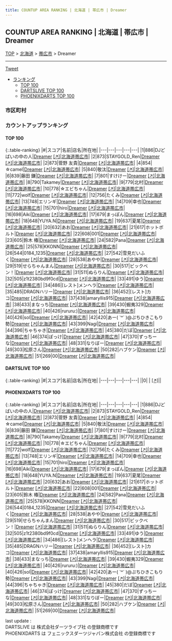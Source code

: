 ```yaml
---
title: COUNTUP AREA RANKING | 北海道 | 帯広市 | Dreamer
---
```

## COUNTUP AREA RANKING | 北海道 | 帯広市 | Dreamer

[TOP](/darts/rank/) > [北海道](/darts/rank/北海道/) > [帯広市](/darts/rank/北海道/帯広市/) > Dreamer

___

<a href="https://twitter.com/share?ref_src=twsrc%5Etfw" data-text="COUNTUP AREA RANKING | 北海道帯広市Dreamer" class="twitter-share-button" data-hashtags="DARTSLIVE,PHOENIXDARTS,darts,ダーツ" data-show-count="false">Tweet</a>

* [ランキング](#カウントアップランキング)
    * [TOP 100](#top-100)
    * [DARTSLIVE TOP 100](#dartslive-top-100)
    * [PHOENIXDARTS TOP 100](#phoenixdarts-top-100)

### 市区町村

<ul>

</ul>

### カウントアップランキング

#### TOP 100



{:.table-ranking}
|#|スコア|名前|店名|所在地|
|---|---|---|---|---|
|1|886|<span class="rank-name-pd">DJどばいの中の人</span>|<a href="/darts/rank/shops/72799.html">Dreamer</a> <a href="https://vs.phoenixdarts.com/jp/shop/shopDetailInfo/s_72799?s_seq=72799">[↗]</a>|<a href="/darts/rank/北海道/帯広市">北海道帯広市</a>|
|2|873|<span class="rank-name-pd">STAYGOLD_Ren</span>|<a href="/darts/rank/shops/72799.html">Dreamer</a> <a href="https://vs.phoenixdarts.com/jp/shop/shopDetailInfo/s_72799?s_seq=72799">[↗]</a>|<a href="/darts/rank/北海道/帯広市">北海道帯広市</a>|
|2|873|<span class="rank-name-pd"><span class="pro-icon-pd"></span>菅野 友貴</span>|<a href="/darts/rank/shops/72799.html">Dreamer</a> <a href="https://vs.phoenixdarts.com/jp/shop/shopDetailInfo/s_72799?s_seq=72799">[↗]</a>|<a href="/darts/rank/北海道/帯広市">北海道帯広市</a>|
|4|854|<span class="rank-name-pd">☆camel</span>|<a href="/darts/rank/shops/72799.html">Dreamer</a> <a href="https://vs.phoenixdarts.com/jp/shop/shopDetailInfo/s_72799?s_seq=72799">[↗]</a>|<a href="/darts/rank/北海道/帯広市">北海道帯広市</a>|
|5|840|<span class="rank-name-pd">敬汰</span>|<a href="/darts/rank/shops/72799.html">Dreamer</a> <a href="https://vs.phoenixdarts.com/jp/shop/shopDetailInfo/s_72799?s_seq=72799">[↗]</a>|<a href="/darts/rank/北海道/帯広市">北海道帯広市</a>|
|6|839|<span class="rank-name-pd"><span class="pro-icon-pd"></span>藤田 鎌</span>|<a href="/darts/rank/shops/72799.html">Dreamer</a> <a href="https://vs.phoenixdarts.com/jp/shop/shopDetailInfo/s_72799?s_seq=72799">[↗]</a>|<a href="/darts/rank/北海道/帯広市">北海道帯広市</a>|
|7|801|<span class="rank-name-pd">すけけー</span>|<a href="/darts/rank/shops/72799.html">Dreamer</a> <a href="https://vs.phoenixdarts.com/jp/shop/shopDetailInfo/s_72799?s_seq=72799">[↗]</a>|<a href="/darts/rank/北海道/帯広市">北海道帯広市</a>|
|8|790|<span class="rank-name-pd">Takamey</span>|<a href="/darts/rank/shops/72799.html">Dreamer</a> <a href="https://vs.phoenixdarts.com/jp/shop/shopDetailInfo/s_72799?s_seq=72799">[↗]</a>|<a href="/darts/rank/北海道/帯広市">北海道帯広市</a>|
|9|779|<span class="rank-name-pd">北村</span>|<a href="/darts/rank/shops/72799.html">Dreamer</a> <a href="https://vs.phoenixdarts.com/jp/shop/shopDetailInfo/s_72799?s_seq=72799">[↗]</a>|<a href="/darts/rank/北海道/帯広市">北海道帯広市</a>|
|10|778|<span class="rank-name-pd">☆エビちゃん</span>|<a href="/darts/rank/shops/72799.html">Dreamer</a> <a href="https://vs.phoenixdarts.com/jp/shop/shopDetailInfo/s_72799?s_seq=72799">[↗]</a>|<a href="/darts/rank/北海道/帯広市">北海道帯広市</a>|
|11|772|<span class="rank-name-pd">wolf</span>|<a href="/darts/rank/shops/72799.html">Dreamer</a> <a href="https://vs.phoenixdarts.com/jp/shop/shopDetailInfo/s_72799?s_seq=72799">[↗]</a>|<a href="/darts/rank/北海道/帯広市">北海道帯広市</a>|
|12|756|<span class="rank-name-pd">たくみ</span>|<a href="/darts/rank/shops/72799.html">Dreamer</a> <a href="https://vs.phoenixdarts.com/jp/shop/shopDetailInfo/s_72799?s_seq=72799">[↗]</a>|<a href="/darts/rank/北海道/帯広市">北海道帯広市</a>|
|13|748|<span class="rank-name-pd">エリンギ</span>|<a href="/darts/rank/shops/72799.html">Dreamer</a> <a href="https://vs.phoenixdarts.com/jp/shop/shopDetailInfo/s_72799?s_seq=72799">[↗]</a>|<a href="/darts/rank/北海道/帯広市">北海道帯広市</a>|
|14|709|<span class="rank-name-pd">幸也</span>|<a href="/darts/rank/shops/72799.html">Dreamer</a> <a href="https://vs.phoenixdarts.com/jp/shop/shopDetailInfo/s_72799?s_seq=72799">[↗]</a>|<a href="/darts/rank/北海道/帯広市">北海道帯広市</a>|
|15|701|<span class="rank-name-pd">hiro</span>|<a href="/darts/rank/shops/72799.html">Dreamer</a> <a href="https://vs.phoenixdarts.com/jp/shop/shopDetailInfo/s_72799?s_seq=72799">[↗]</a>|<a href="/darts/rank/北海道/帯広市">北海道帯広市</a>|
|16|698|<span class="rank-name-pd">Aiki</span>|<a href="/darts/rank/shops/72799.html">Dreamer</a> <a href="https://vs.phoenixdarts.com/jp/shop/shopDetailInfo/s_72799?s_seq=72799">[↗]</a>|<a href="/darts/rank/北海道/帯広市">北海道帯広市</a>|
|17|679|<span class="rank-name-pd">まっぽん</span>|<a href="/darts/rank/shops/72799.html">Dreamer</a> <a href="https://vs.phoenixdarts.com/jp/shop/shopDetailInfo/s_72799?s_seq=72799">[↗]</a>|<a href="/darts/rank/北海道/帯広市">北海道帯広市</a>|
|18|648|<span class="rank-name-pd">YUYA.N</span>|<a href="/darts/rank/shops/72799.html">Dreamer</a> <a href="https://vs.phoenixdarts.com/jp/shop/shopDetailInfo/s_72799?s_seq=72799">[↗]</a>|<a href="/darts/rank/北海道/帯広市">北海道帯広市</a>|
|19|637|<span class="rank-name-pd">夏尾</span>|<a href="/darts/rank/shops/72799.html">Dreamer</a> <a href="https://vs.phoenixdarts.com/jp/shop/shopDetailInfo/s_72799?s_seq=72799">[↗]</a>|<a href="/darts/rank/北海道/帯広市">北海道帯広市</a>|
|20|632|<span class="rank-name-pd">あお</span>|<a href="/darts/rank/shops/72799.html">Dreamer</a> <a href="https://vs.phoenixdarts.com/jp/shop/shopDetailInfo/s_72799?s_seq=72799">[↗]</a>|<a href="/darts/rank/北海道/帯広市">北海道帯広市</a>|
|21|617|<span class="rank-name-pd">ホットボルト</span>|<a href="/darts/rank/shops/72799.html">Dreamer</a> <a href="https://vs.phoenixdarts.com/jp/shop/shopDetailInfo/s_72799?s_seq=72799">[↗]</a>|<a href="/darts/rank/北海道/帯広市">北海道帯広市</a>|
|22|608|<span class="rank-name-pd">001</span>|<a href="/darts/rank/shops/72799.html">Dreamer</a> <a href="https://vs.phoenixdarts.com/jp/shop/shopDetailInfo/s_72799?s_seq=72799">[↗]</a>|<a href="/darts/rank/北海道/帯広市">北海道帯広市</a>|
|23|605|<span class="rank-name-pd">鈴木 椿</span>|<a href="/darts/rank/shops/72799.html">Dreamer</a> <a href="https://vs.phoenixdarts.com/jp/shop/shopDetailInfo/s_72799?s_seq=72799">[↗]</a>|<a href="/darts/rank/北海道/帯広市">北海道帯広市</a>|
|24|582|<span class="rank-name-pd">Pana</span>|<a href="/darts/rank/shops/72799.html">Dreamer</a> <a href="https://vs.phoenixdarts.com/jp/shop/shopDetailInfo/s_72799?s_seq=72799">[↗]</a>|<a href="/darts/rank/北海道/帯広市">北海道帯広市</a>|
|25|578|<span class="rank-name-pd">KKONN</span>|<a href="/darts/rank/shops/72799.html">Dreamer</a> <a href="https://vs.phoenixdarts.com/jp/shop/shopDetailInfo/s_72799?s_seq=72799">[↗]</a>|<a href="/darts/rank/北海道/帯広市">北海道帯広市</a>|
|26|544|<span class="rank-name-pd">0184_1235</span>|<a href="/darts/rank/shops/72799.html">Dreamer</a> <a href="https://vs.phoenixdarts.com/jp/shop/shopDetailInfo/s_72799?s_seq=72799">[↗]</a>|<a href="/darts/rank/北海道/帯広市">北海道帯広市</a>|
|27|542|<span class="rank-name-pd">雪見だいふく</span>|<a href="/darts/rank/shops/72799.html">Dreamer</a> <a href="https://vs.phoenixdarts.com/jp/shop/shopDetailInfo/s_72799?s_seq=72799">[↗]</a>|<a href="/darts/rank/北海道/帯広市">北海道帯広市</a>|
|28|538|<span class="rank-name-pd">あやや</span>|<a href="/darts/rank/shops/72799.html">Dreamer</a> <a href="https://vs.phoenixdarts.com/jp/shop/shopDetailInfo/s_72799?s_seq=72799">[↗]</a>|<a href="/darts/rank/北海道/帯広市">北海道帯広市</a>|
|29|519|<span class="rank-name-pd">せらちゃんまん</span>|<a href="/darts/rank/shops/72799.html">Dreamer</a> <a href="https://vs.phoenixdarts.com/jp/shop/shopDetailInfo/s_72799?s_seq=72799">[↗]</a>|<a href="/darts/rank/北海道/帯広市">北海道帯広市</a>|
|30|517|<span class="rank-name-pd">ビックベン！</span>|<a href="/darts/rank/shops/72799.html">Dreamer</a> <a href="https://vs.phoenixdarts.com/jp/shop/shopDetailInfo/s_72799?s_seq=72799">[↗]</a>|<a href="/darts/rank/北海道/帯広市">北海道帯広市</a>|
|31|511|<span class="rank-name-pd">ぬらりん</span>|<a href="/darts/rank/shops/72799.html">Dreamer</a> <a href="https://vs.phoenixdarts.com/jp/shop/shopDetailInfo/s_72799?s_seq=72799">[↗]</a>|<a href="/darts/rank/北海道/帯広市">北海道帯広市</a>|
|32|505|<span class="rank-name-pd">z1t2380bd9f0cd</span>|<a href="/darts/rank/shops/72799.html">Dreamer</a> <a href="https://vs.phoenixdarts.com/jp/shop/shopDetailInfo/s_72799?s_seq=72799">[↗]</a>|<a href="/darts/rank/北海道/帯広市">北海道帯広市</a>|
|33|491|<span class="rank-name-pd">ゆう</span>|<a href="/darts/rank/shops/72799.html">Dreamer</a> <a href="https://vs.phoenixdarts.com/jp/shop/shopDetailInfo/s_72799?s_seq=72799">[↗]</a>|<a href="/darts/rank/北海道/帯広市">北海道帯広市</a>|
|34|486|<span class="rank-name-pd">[レスト]メンヘラ</span>|<a href="/darts/rank/shops/72799.html">Dreamer</a> <a href="https://vs.phoenixdarts.com/jp/shop/shopDetailInfo/s_72799?s_seq=72799">[↗]</a>|<a href="/darts/rank/北海道/帯広市">北海道帯広市</a>|
|35|485|<span class="rank-name-pd">DRAGNハリー</span>|<a href="/darts/rank/shops/72799.html">Dreamer</a> <a href="https://vs.phoenixdarts.com/jp/shop/shopDetailInfo/s_72799?s_seq=72799">[↗]</a>|<a href="/darts/rank/北海道/帯広市">北海道帯広市</a>|
|36|452|<span class="rank-name-pd">[レスト]カコ</span>|<a href="/darts/rank/shops/72799.html">Dreamer</a> <a href="https://vs.phoenixdarts.com/jp/shop/shopDetailInfo/s_72799?s_seq=72799">[↗]</a>|<a href="/darts/rank/北海道/帯広市">北海道帯広市</a>|
|37|438|<span class="rank-name-pd">amaryllis915</span>|<a href="/darts/rank/shops/72799.html">Dreamer</a> <a href="https://vs.phoenixdarts.com/jp/shop/shopDetailInfo/s_72799?s_seq=72799">[↗]</a>|<a href="/darts/rank/北海道/帯広市">北海道帯広市</a>|
|38|433|<span class="rank-name-pd">まなっち</span>|<a href="/darts/rank/shops/72799.html">Dreamer</a> <a href="https://vs.phoenixdarts.com/jp/shop/shopDetailInfo/s_72799?s_seq=72799">[↗]</a>|<a href="/darts/rank/北海道/帯広市">北海道帯広市</a>|
|39|430|<span class="rank-name-pd">蝦夷329</span>|<a href="/darts/rank/shops/72799.html">Dreamer</a> <a href="https://vs.phoenixdarts.com/jp/shop/shopDetailInfo/s_72799?s_seq=72799">[↗]</a>|<a href="/darts/rank/北海道/帯広市">北海道帯広市</a>|
|40|426|<span class="rank-name-pd">rururu:)</span>|<a href="/darts/rank/shops/72799.html">Dreamer</a> <a href="https://vs.phoenixdarts.com/jp/shop/shopDetailInfo/s_72799?s_seq=72799">[↗]</a>|<a href="/darts/rank/北海道/帯広市">北海道帯広市</a>|
|40|426|<span class="rank-name-pd">sol</span>|<a href="/darts/rank/shops/72799.html">Dreamer</a> <a href="https://vs.phoenixdarts.com/jp/shop/shopDetailInfo/s_72799?s_seq=72799">[↗]</a>|<a href="/darts/rank/北海道/帯広市">北海道帯広市</a>|
|42|420|<span class="rank-name-pd">あー( ˙꒳˙ )@ぷちひきこもり勢</span>|<a href="/darts/rank/shops/72799.html">Dreamer</a> <a href="https://vs.phoenixdarts.com/jp/shop/shopDetailInfo/s_72799?s_seq=72799">[↗]</a>|<a href="/darts/rank/北海道/帯広市">北海道帯広市</a>|
|43|399|<span class="rank-name-pd">Nagi</span>|<a href="/darts/rank/shops/72799.html">Dreamer</a> <a href="https://vs.phoenixdarts.com/jp/shop/shopDetailInfo/s_72799?s_seq=72799">[↗]</a>|<a href="/darts/rank/北海道/帯広市">北海道帯広市</a>|
|44|396|<span class="rank-name-pd">ちゃちゃき</span>|<a href="/darts/rank/shops/72799.html">Dreamer</a> <a href="https://vs.phoenixdarts.com/jp/shop/shopDetailInfo/s_72799?s_seq=72799">[↗]</a>|<a href="/darts/rank/北海道/帯広市">北海道帯広市</a>|
|45|380|<span class="rank-name-pd">だぼ</span>|<a href="/darts/rank/shops/72799.html">Dreamer</a> <a href="https://vs.phoenixdarts.com/jp/shop/shopDetailInfo/s_72799?s_seq=72799">[↗]</a>|<a href="/darts/rank/北海道/帯広市">北海道帯広市</a>|
|46|374|<span class="rank-name-pd">ぽっけ</span>|<a href="/darts/rank/shops/72799.html">Dreamer</a> <a href="https://vs.phoenixdarts.com/jp/shop/shopDetailInfo/s_72799?s_seq=72799">[↗]</a>|<a href="/darts/rank/北海道/帯広市">北海道帯広市</a>|
|47|370|<span class="rank-name-pd">ずっちーな</span>|<a href="/darts/rank/shops/72799.html">Dreamer</a> <a href="https://vs.phoenixdarts.com/jp/shop/shopDetailInfo/s_72799?s_seq=72799">[↗]</a>|<a href="/darts/rank/北海道/帯広市">北海道帯広市</a>|
|48|331|<span class="rank-name-pd">なりぼー</span>|<a href="/darts/rank/shops/72799.html">Dreamer</a> <a href="https://vs.phoenixdarts.com/jp/shop/shopDetailInfo/s_72799?s_seq=72799">[↗]</a>|<a href="/darts/rank/北海道/帯広市">北海道帯広市</a>|
|49|303|<span class="rank-name-pd">松原さん</span>|<a href="/darts/rank/shops/72799.html">Dreamer</a> <a href="https://vs.phoenixdarts.com/jp/shop/shopDetailInfo/s_72799?s_seq=72799">[↗]</a>|<a href="/darts/rank/北海道/帯広市">北海道帯広市</a>|
|50|282|<span class="rank-name-pd">ハブケン</span>|<a href="/darts/rank/shops/72799.html">Dreamer</a> <a href="https://vs.phoenixdarts.com/jp/shop/shopDetailInfo/s_72799?s_seq=72799">[↗]</a>|<a href="/darts/rank/北海道/帯広市">北海道帯広市</a>|
|51|269|<span class="rank-name-pd">00</span>|<a href="/darts/rank/shops/72799.html">Dreamer</a> <a href="https://vs.phoenixdarts.com/jp/shop/shopDetailInfo/s_72799?s_seq=72799">[↗]</a>|<a href="/darts/rank/北海道/帯広市">北海道帯広市</a>|


#### DARTSLIVE TOP 100



{:.table-ranking}
|#|スコア|名前|店名|所在地|
|---|---|---|---|---|
||0|<span class="rank-name-dl"> </span>|<a href="/darts/rank/shops/.html"></a> <a href="">[↗]</a>|<a href="/darts/rank//"></a>|


#### PHOENIXDARTS TOP 100



{:.table-ranking}
|#|スコア|名前|店名|所在地|
|---|---|---|---|---|
|1|886|<span class="rank-name-pd">DJどばいの中の人</span>|<a href="/darts/rank/shops/72799.html">Dreamer</a> <a href="https://vs.phoenixdarts.com/jp/shop/shopDetailInfo/s_72799?s_seq=72799">[↗]</a>|<a href="/darts/rank/北海道/帯広市">北海道帯広市</a>|
|2|873|<span class="rank-name-pd">STAYGOLD_Ren</span>|<a href="/darts/rank/shops/72799.html">Dreamer</a> <a href="https://vs.phoenixdarts.com/jp/shop/shopDetailInfo/s_72799?s_seq=72799">[↗]</a>|<a href="/darts/rank/北海道/帯広市">北海道帯広市</a>|
|2|873|<span class="rank-name-pd"><span class="pro-icon-pd"></span>菅野 友貴</span>|<a href="/darts/rank/shops/72799.html">Dreamer</a> <a href="https://vs.phoenixdarts.com/jp/shop/shopDetailInfo/s_72799?s_seq=72799">[↗]</a>|<a href="/darts/rank/北海道/帯広市">北海道帯広市</a>|
|4|854|<span class="rank-name-pd">☆camel</span>|<a href="/darts/rank/shops/72799.html">Dreamer</a> <a href="https://vs.phoenixdarts.com/jp/shop/shopDetailInfo/s_72799?s_seq=72799">[↗]</a>|<a href="/darts/rank/北海道/帯広市">北海道帯広市</a>|
|5|840|<span class="rank-name-pd">敬汰</span>|<a href="/darts/rank/shops/72799.html">Dreamer</a> <a href="https://vs.phoenixdarts.com/jp/shop/shopDetailInfo/s_72799?s_seq=72799">[↗]</a>|<a href="/darts/rank/北海道/帯広市">北海道帯広市</a>|
|6|839|<span class="rank-name-pd"><span class="pro-icon-pd"></span>藤田 鎌</span>|<a href="/darts/rank/shops/72799.html">Dreamer</a> <a href="https://vs.phoenixdarts.com/jp/shop/shopDetailInfo/s_72799?s_seq=72799">[↗]</a>|<a href="/darts/rank/北海道/帯広市">北海道帯広市</a>|
|7|801|<span class="rank-name-pd">すけけー</span>|<a href="/darts/rank/shops/72799.html">Dreamer</a> <a href="https://vs.phoenixdarts.com/jp/shop/shopDetailInfo/s_72799?s_seq=72799">[↗]</a>|<a href="/darts/rank/北海道/帯広市">北海道帯広市</a>|
|8|790|<span class="rank-name-pd">Takamey</span>|<a href="/darts/rank/shops/72799.html">Dreamer</a> <a href="https://vs.phoenixdarts.com/jp/shop/shopDetailInfo/s_72799?s_seq=72799">[↗]</a>|<a href="/darts/rank/北海道/帯広市">北海道帯広市</a>|
|9|779|<span class="rank-name-pd">北村</span>|<a href="/darts/rank/shops/72799.html">Dreamer</a> <a href="https://vs.phoenixdarts.com/jp/shop/shopDetailInfo/s_72799?s_seq=72799">[↗]</a>|<a href="/darts/rank/北海道/帯広市">北海道帯広市</a>|
|10|778|<span class="rank-name-pd">☆エビちゃん</span>|<a href="/darts/rank/shops/72799.html">Dreamer</a> <a href="https://vs.phoenixdarts.com/jp/shop/shopDetailInfo/s_72799?s_seq=72799">[↗]</a>|<a href="/darts/rank/北海道/帯広市">北海道帯広市</a>|
|11|772|<span class="rank-name-pd">wolf</span>|<a href="/darts/rank/shops/72799.html">Dreamer</a> <a href="https://vs.phoenixdarts.com/jp/shop/shopDetailInfo/s_72799?s_seq=72799">[↗]</a>|<a href="/darts/rank/北海道/帯広市">北海道帯広市</a>|
|12|756|<span class="rank-name-pd">たくみ</span>|<a href="/darts/rank/shops/72799.html">Dreamer</a> <a href="https://vs.phoenixdarts.com/jp/shop/shopDetailInfo/s_72799?s_seq=72799">[↗]</a>|<a href="/darts/rank/北海道/帯広市">北海道帯広市</a>|
|13|748|<span class="rank-name-pd">エリンギ</span>|<a href="/darts/rank/shops/72799.html">Dreamer</a> <a href="https://vs.phoenixdarts.com/jp/shop/shopDetailInfo/s_72799?s_seq=72799">[↗]</a>|<a href="/darts/rank/北海道/帯広市">北海道帯広市</a>|
|14|709|<span class="rank-name-pd">幸也</span>|<a href="/darts/rank/shops/72799.html">Dreamer</a> <a href="https://vs.phoenixdarts.com/jp/shop/shopDetailInfo/s_72799?s_seq=72799">[↗]</a>|<a href="/darts/rank/北海道/帯広市">北海道帯広市</a>|
|15|701|<span class="rank-name-pd">hiro</span>|<a href="/darts/rank/shops/72799.html">Dreamer</a> <a href="https://vs.phoenixdarts.com/jp/shop/shopDetailInfo/s_72799?s_seq=72799">[↗]</a>|<a href="/darts/rank/北海道/帯広市">北海道帯広市</a>|
|16|698|<span class="rank-name-pd">Aiki</span>|<a href="/darts/rank/shops/72799.html">Dreamer</a> <a href="https://vs.phoenixdarts.com/jp/shop/shopDetailInfo/s_72799?s_seq=72799">[↗]</a>|<a href="/darts/rank/北海道/帯広市">北海道帯広市</a>|
|17|679|<span class="rank-name-pd">まっぽん</span>|<a href="/darts/rank/shops/72799.html">Dreamer</a> <a href="https://vs.phoenixdarts.com/jp/shop/shopDetailInfo/s_72799?s_seq=72799">[↗]</a>|<a href="/darts/rank/北海道/帯広市">北海道帯広市</a>|
|18|648|<span class="rank-name-pd">YUYA.N</span>|<a href="/darts/rank/shops/72799.html">Dreamer</a> <a href="https://vs.phoenixdarts.com/jp/shop/shopDetailInfo/s_72799?s_seq=72799">[↗]</a>|<a href="/darts/rank/北海道/帯広市">北海道帯広市</a>|
|19|637|<span class="rank-name-pd">夏尾</span>|<a href="/darts/rank/shops/72799.html">Dreamer</a> <a href="https://vs.phoenixdarts.com/jp/shop/shopDetailInfo/s_72799?s_seq=72799">[↗]</a>|<a href="/darts/rank/北海道/帯広市">北海道帯広市</a>|
|20|632|<span class="rank-name-pd">あお</span>|<a href="/darts/rank/shops/72799.html">Dreamer</a> <a href="https://vs.phoenixdarts.com/jp/shop/shopDetailInfo/s_72799?s_seq=72799">[↗]</a>|<a href="/darts/rank/北海道/帯広市">北海道帯広市</a>|
|21|617|<span class="rank-name-pd">ホットボルト</span>|<a href="/darts/rank/shops/72799.html">Dreamer</a> <a href="https://vs.phoenixdarts.com/jp/shop/shopDetailInfo/s_72799?s_seq=72799">[↗]</a>|<a href="/darts/rank/北海道/帯広市">北海道帯広市</a>|
|22|608|<span class="rank-name-pd">001</span>|<a href="/darts/rank/shops/72799.html">Dreamer</a> <a href="https://vs.phoenixdarts.com/jp/shop/shopDetailInfo/s_72799?s_seq=72799">[↗]</a>|<a href="/darts/rank/北海道/帯広市">北海道帯広市</a>|
|23|605|<span class="rank-name-pd">鈴木 椿</span>|<a href="/darts/rank/shops/72799.html">Dreamer</a> <a href="https://vs.phoenixdarts.com/jp/shop/shopDetailInfo/s_72799?s_seq=72799">[↗]</a>|<a href="/darts/rank/北海道/帯広市">北海道帯広市</a>|
|24|582|<span class="rank-name-pd">Pana</span>|<a href="/darts/rank/shops/72799.html">Dreamer</a> <a href="https://vs.phoenixdarts.com/jp/shop/shopDetailInfo/s_72799?s_seq=72799">[↗]</a>|<a href="/darts/rank/北海道/帯広市">北海道帯広市</a>|
|25|578|<span class="rank-name-pd">KKONN</span>|<a href="/darts/rank/shops/72799.html">Dreamer</a> <a href="https://vs.phoenixdarts.com/jp/shop/shopDetailInfo/s_72799?s_seq=72799">[↗]</a>|<a href="/darts/rank/北海道/帯広市">北海道帯広市</a>|
|26|544|<span class="rank-name-pd">0184_1235</span>|<a href="/darts/rank/shops/72799.html">Dreamer</a> <a href="https://vs.phoenixdarts.com/jp/shop/shopDetailInfo/s_72799?s_seq=72799">[↗]</a>|<a href="/darts/rank/北海道/帯広市">北海道帯広市</a>|
|27|542|<span class="rank-name-pd">雪見だいふく</span>|<a href="/darts/rank/shops/72799.html">Dreamer</a> <a href="https://vs.phoenixdarts.com/jp/shop/shopDetailInfo/s_72799?s_seq=72799">[↗]</a>|<a href="/darts/rank/北海道/帯広市">北海道帯広市</a>|
|28|538|<span class="rank-name-pd">あやや</span>|<a href="/darts/rank/shops/72799.html">Dreamer</a> <a href="https://vs.phoenixdarts.com/jp/shop/shopDetailInfo/s_72799?s_seq=72799">[↗]</a>|<a href="/darts/rank/北海道/帯広市">北海道帯広市</a>|
|29|519|<span class="rank-name-pd">せらちゃんまん</span>|<a href="/darts/rank/shops/72799.html">Dreamer</a> <a href="https://vs.phoenixdarts.com/jp/shop/shopDetailInfo/s_72799?s_seq=72799">[↗]</a>|<a href="/darts/rank/北海道/帯広市">北海道帯広市</a>|
|30|517|<span class="rank-name-pd">ビックベン！</span>|<a href="/darts/rank/shops/72799.html">Dreamer</a> <a href="https://vs.phoenixdarts.com/jp/shop/shopDetailInfo/s_72799?s_seq=72799">[↗]</a>|<a href="/darts/rank/北海道/帯広市">北海道帯広市</a>|
|31|511|<span class="rank-name-pd">ぬらりん</span>|<a href="/darts/rank/shops/72799.html">Dreamer</a> <a href="https://vs.phoenixdarts.com/jp/shop/shopDetailInfo/s_72799?s_seq=72799">[↗]</a>|<a href="/darts/rank/北海道/帯広市">北海道帯広市</a>|
|32|505|<span class="rank-name-pd">z1t2380bd9f0cd</span>|<a href="/darts/rank/shops/72799.html">Dreamer</a> <a href="https://vs.phoenixdarts.com/jp/shop/shopDetailInfo/s_72799?s_seq=72799">[↗]</a>|<a href="/darts/rank/北海道/帯広市">北海道帯広市</a>|
|33|491|<span class="rank-name-pd">ゆう</span>|<a href="/darts/rank/shops/72799.html">Dreamer</a> <a href="https://vs.phoenixdarts.com/jp/shop/shopDetailInfo/s_72799?s_seq=72799">[↗]</a>|<a href="/darts/rank/北海道/帯広市">北海道帯広市</a>|
|34|486|<span class="rank-name-pd">[レスト]メンヘラ</span>|<a href="/darts/rank/shops/72799.html">Dreamer</a> <a href="https://vs.phoenixdarts.com/jp/shop/shopDetailInfo/s_72799?s_seq=72799">[↗]</a>|<a href="/darts/rank/北海道/帯広市">北海道帯広市</a>|
|35|485|<span class="rank-name-pd">DRAGNハリー</span>|<a href="/darts/rank/shops/72799.html">Dreamer</a> <a href="https://vs.phoenixdarts.com/jp/shop/shopDetailInfo/s_72799?s_seq=72799">[↗]</a>|<a href="/darts/rank/北海道/帯広市">北海道帯広市</a>|
|36|452|<span class="rank-name-pd">[レスト]カコ</span>|<a href="/darts/rank/shops/72799.html">Dreamer</a> <a href="https://vs.phoenixdarts.com/jp/shop/shopDetailInfo/s_72799?s_seq=72799">[↗]</a>|<a href="/darts/rank/北海道/帯広市">北海道帯広市</a>|
|37|438|<span class="rank-name-pd">amaryllis915</span>|<a href="/darts/rank/shops/72799.html">Dreamer</a> <a href="https://vs.phoenixdarts.com/jp/shop/shopDetailInfo/s_72799?s_seq=72799">[↗]</a>|<a href="/darts/rank/北海道/帯広市">北海道帯広市</a>|
|38|433|<span class="rank-name-pd">まなっち</span>|<a href="/darts/rank/shops/72799.html">Dreamer</a> <a href="https://vs.phoenixdarts.com/jp/shop/shopDetailInfo/s_72799?s_seq=72799">[↗]</a>|<a href="/darts/rank/北海道/帯広市">北海道帯広市</a>|
|39|430|<span class="rank-name-pd">蝦夷329</span>|<a href="/darts/rank/shops/72799.html">Dreamer</a> <a href="https://vs.phoenixdarts.com/jp/shop/shopDetailInfo/s_72799?s_seq=72799">[↗]</a>|<a href="/darts/rank/北海道/帯広市">北海道帯広市</a>|
|40|426|<span class="rank-name-pd">rururu:)</span>|<a href="/darts/rank/shops/72799.html">Dreamer</a> <a href="https://vs.phoenixdarts.com/jp/shop/shopDetailInfo/s_72799?s_seq=72799">[↗]</a>|<a href="/darts/rank/北海道/帯広市">北海道帯広市</a>|
|40|426|<span class="rank-name-pd">sol</span>|<a href="/darts/rank/shops/72799.html">Dreamer</a> <a href="https://vs.phoenixdarts.com/jp/shop/shopDetailInfo/s_72799?s_seq=72799">[↗]</a>|<a href="/darts/rank/北海道/帯広市">北海道帯広市</a>|
|42|420|<span class="rank-name-pd">あー( ˙꒳˙ )@ぷちひきこもり勢</span>|<a href="/darts/rank/shops/72799.html">Dreamer</a> <a href="https://vs.phoenixdarts.com/jp/shop/shopDetailInfo/s_72799?s_seq=72799">[↗]</a>|<a href="/darts/rank/北海道/帯広市">北海道帯広市</a>|
|43|399|<span class="rank-name-pd">Nagi</span>|<a href="/darts/rank/shops/72799.html">Dreamer</a> <a href="https://vs.phoenixdarts.com/jp/shop/shopDetailInfo/s_72799?s_seq=72799">[↗]</a>|<a href="/darts/rank/北海道/帯広市">北海道帯広市</a>|
|44|396|<span class="rank-name-pd">ちゃちゃき</span>|<a href="/darts/rank/shops/72799.html">Dreamer</a> <a href="https://vs.phoenixdarts.com/jp/shop/shopDetailInfo/s_72799?s_seq=72799">[↗]</a>|<a href="/darts/rank/北海道/帯広市">北海道帯広市</a>|
|45|380|<span class="rank-name-pd">だぼ</span>|<a href="/darts/rank/shops/72799.html">Dreamer</a> <a href="https://vs.phoenixdarts.com/jp/shop/shopDetailInfo/s_72799?s_seq=72799">[↗]</a>|<a href="/darts/rank/北海道/帯広市">北海道帯広市</a>|
|46|374|<span class="rank-name-pd">ぽっけ</span>|<a href="/darts/rank/shops/72799.html">Dreamer</a> <a href="https://vs.phoenixdarts.com/jp/shop/shopDetailInfo/s_72799?s_seq=72799">[↗]</a>|<a href="/darts/rank/北海道/帯広市">北海道帯広市</a>|
|47|370|<span class="rank-name-pd">ずっちーな</span>|<a href="/darts/rank/shops/72799.html">Dreamer</a> <a href="https://vs.phoenixdarts.com/jp/shop/shopDetailInfo/s_72799?s_seq=72799">[↗]</a>|<a href="/darts/rank/北海道/帯広市">北海道帯広市</a>|
|48|331|<span class="rank-name-pd">なりぼー</span>|<a href="/darts/rank/shops/72799.html">Dreamer</a> <a href="https://vs.phoenixdarts.com/jp/shop/shopDetailInfo/s_72799?s_seq=72799">[↗]</a>|<a href="/darts/rank/北海道/帯広市">北海道帯広市</a>|
|49|303|<span class="rank-name-pd">松原さん</span>|<a href="/darts/rank/shops/72799.html">Dreamer</a> <a href="https://vs.phoenixdarts.com/jp/shop/shopDetailInfo/s_72799?s_seq=72799">[↗]</a>|<a href="/darts/rank/北海道/帯広市">北海道帯広市</a>|
|50|282|<span class="rank-name-pd">ハブケン</span>|<a href="/darts/rank/shops/72799.html">Dreamer</a> <a href="https://vs.phoenixdarts.com/jp/shop/shopDetailInfo/s_72799?s_seq=72799">[↗]</a>|<a href="/darts/rank/北海道/帯広市">北海道帯広市</a>|
|51|269|<span class="rank-name-pd">00</span>|<a href="/darts/rank/shops/72799.html">Dreamer</a> <a href="https://vs.phoenixdarts.com/jp/shop/shopDetailInfo/s_72799?s_seq=72799">[↗]</a>|<a href="/darts/rank/北海道/帯広市">北海道帯広市</a>|


<div class="footer border-top border-gray-light mt-5 pt-3 text-right text-gray">
    last update : <span style="font-weight: italic" id="foot_last_modified"></span><br />
    DARTSLIVE は 株式会社ダーツライブ社 の登録商標です<br />
    PHOENIXDARTS は フェニックスダーツジャパン株式会社 の登録商標です<br />
</div>

<script src="https://cdnjs.cloudflare.com/ajax/libs/jquery.tablesorter/2.31.3/js/jquery.tablesorter.min.js" integrity="sha512-qzgd5cYSZcosqpzpn7zF2ZId8f/8CHmFKZ8j7mU4OUXTNRd5g+ZHBPsgKEwoqxCtdQvExE5LprwwPAgoicguNg==" crossorigin="anonymous" referrerpolicy="no-referrer"></script>
<link rel="stylesheet" href="https://cdnjs.cloudflare.com/ajax/libs/jquery.tablesorter/2.31.3/css/theme.default.min.css" integrity="sha512-wghhOJkjQX0Lh3NSWvNKeZ0ZpNn+SPVXX1Qyc9OCaogADktxrBiBdKGDoqVUOyhStvMBmJQ8ZdMHiR3wuEq8+w==" crossorigin="anonymous" referrerpolicy="no-referrer" />
<script>
$(function() {
    $(".table-ranking").tablesorter({sortList:[[0, 0]]});
    $("#foot_last_modified").text(formatDate(new Date(document.lastModified), 'yyyy-MM-dd HH:mm:ss'));
});
</script>

<script async src="https://platform.twitter.com/widgets.js" charset="utf-8"></script>